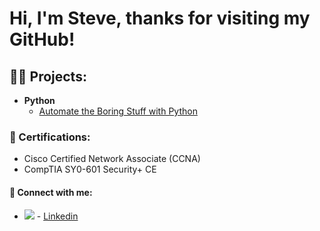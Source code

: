 <h1>Hi, I'm Steve, thanks for visiting my GitHub!</h1>

<h2>👨‍💻 Projects:</h2>
  
  - <b>Python</b>
    - [Automate the Boring Stuff with Python](https://github.com/SteveAguilar01/Automate)
  
<h3>📃 Certifications:</h3>

  - Cisco Certified Network Associate (CCNA)
  - CompTIA SY0-601 Security+ CE
  
<h4>🤳 Connect with me:</h4>

- <img src="https://i.stack.imgur.com/gVE0j.png"> - [Linkedin](https://www.linkedin.com/in/SteveAguilar01)
  
    
<!--
**SteveAguilar01/SteveAguilar01** is a ✨ _special_ ✨ repository because its `README.md` (this file) appears on your GitHub profile.

Here are some ideas to get you started:

- 🔭 I’m currently working on Python - automate the boring stuff course/book
- 🌱 I’m currently learning threat analysis with ethical hacking labs
- 👯 I’m looking to collaborate on 
- 🤔 I’m looking for help with
- 📫 How to reach me: Email, phone or Linkedin

